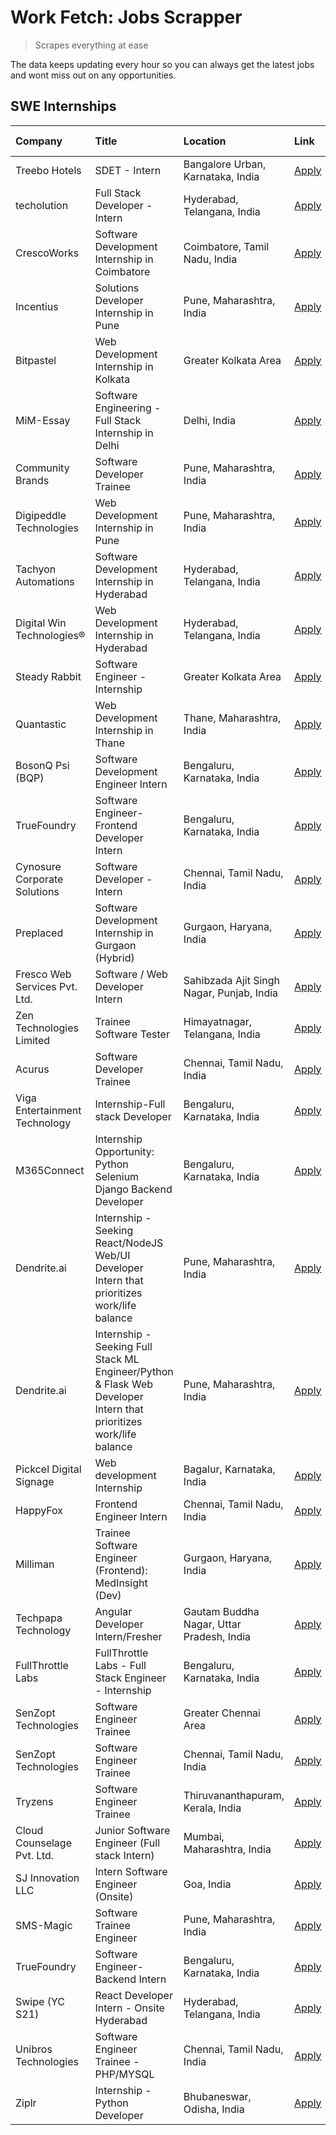 # Work Fetch: Jobs Scrapper
> Scrapes everything at ease

The data keeps updating every hour so you can always get the latest jobs and wont miss out on any opportunities.

## SWE Internships
<!--START_SECTION:workfetch-->
| Company                       | Title                                                                                                              | Location                                  | Link                                                                                                                                                                                                                                                                                                                          | Date Posted   |
|:------------------------------|:-------------------------------------------------------------------------------------------------------------------|:------------------------------------------|:------------------------------------------------------------------------------------------------------------------------------------------------------------------------------------------------------------------------------------------------------------------------------------------------------------------------------|:--------------|
| Treebo Hotels                 | SDET - Intern                                                                                                      | Bangalore Urban, Karnataka, India         | [Apply](https://in.linkedin.com/jobs/view/sdet-intern-at-treebo-hotels-3902832257?position=10&pageNum=0&refId=TW5GirxIcycbBqB6egFUAg%3D%3D&trackingId=xSKEk7H5frKxnFMb5mS%2BEg%3D%3D&trk=public_jobs_jserp-result_search-card)                                                                                                | 2024-04-19    |
| techolution                   | Full Stack Developer - Intern                                                                                      | Hyderabad, Telangana, India               | [Apply](https://in.linkedin.com/jobs/view/full-stack-developer-intern-at-techolution-3904814977?position=29&pageNum=0&refId=TW5GirxIcycbBqB6egFUAg%3D%3D&trackingId=4vKibmS4OHc2qUHXYHBVfQ%3D%3D&trk=public_jobs_jserp-result_search-card)                                                                                    | 2024-04-18    |
| CrescoWorks                   | Software Development Internship in Coimbatore                                                                      | Coimbatore, Tamil Nadu, India             | [Apply](https://in.linkedin.com/jobs/view/software-development-internship-in-coimbatore-at-crescoworks-3904327953?position=8&pageNum=0&refId=TW5GirxIcycbBqB6egFUAg%3D%3D&trackingId=prj5Dkmw8iY6teG9SMdXnA%3D%3D&trk=public_jobs_jserp-result_search-card)                                                                   | 2024-04-17    |
| Incentius                     | Solutions Developer Internship in Pune                                                                             | Pune, Maharashtra, India                  | [Apply](https://in.linkedin.com/jobs/view/solutions-developer-internship-in-pune-at-incentius-3904329499?position=15&pageNum=0&refId=TW5GirxIcycbBqB6egFUAg%3D%3D&trackingId=4juC5s%2FCag1pwS6l09HShA%3D%3D&trk=public_jobs_jserp-result_search-card)                                                                         | 2024-04-17    |
| Bitpastel                     | Web Development Internship in Kolkata                                                                              | Greater Kolkata Area                      | [Apply](https://in.linkedin.com/jobs/view/web-development-internship-in-kolkata-at-bitpastel-3903194722?position=59&pageNum=0&refId=TW5GirxIcycbBqB6egFUAg%3D%3D&trackingId=7lkAQ7fdwOhtCcCSL7myyg%3D%3D&trk=public_jobs_jserp-result_search-card)                                                                            | 2024-04-16    |
| MiM-Essay                     | Software Engineering - Full Stack Internship in Delhi                                                              | Delhi, India                              | [Apply](https://in.linkedin.com/jobs/view/software-engineering-full-stack-internship-in-delhi-at-mim-essay-3901647332?position=19&pageNum=0&refId=TW5GirxIcycbBqB6egFUAg%3D%3D&trackingId=D9eejuhHziAsHo84otJYbg%3D%3D&trk=public_jobs_jserp-result_search-card)                                                              | 2024-04-15    |
| Community Brands              | Software Developer Trainee                                                                                         | Pune, Maharashtra, India                  | [Apply](https://in.linkedin.com/jobs/view/software-developer-trainee-at-community-brands-3899630827?position=20&pageNum=0&refId=TW5GirxIcycbBqB6egFUAg%3D%3D&trackingId=cUpYFZ%2BlxIUZ%2FDLUlqXQqA%3D%3D&trk=public_jobs_jserp-result_search-card)                                                                            | 2024-04-15    |
| Digipeddle Technologies       | Web Development Internship in Pune                                                                                 | Pune, Maharashtra, India                  | [Apply](https://in.linkedin.com/jobs/view/web-development-internship-in-pune-at-digipeddle-technologies-3898605884?position=38&pageNum=0&refId=TW5GirxIcycbBqB6egFUAg%3D%3D&trackingId=O9hock3WNr6nXL%2BzE5ZfFg%3D%3D&trk=public_jobs_jserp-result_search-card)                                                               | 2024-04-13    |
| Tachyon Automations           | Software Development Internship in Hyderabad                                                                       | Hyderabad, Telangana, India               | [Apply](https://in.linkedin.com/jobs/view/software-development-internship-in-hyderabad-at-tachyon-automations-3896969464?position=23&pageNum=0&refId=TW5GirxIcycbBqB6egFUAg%3D%3D&trackingId=bG7NQjE2UfQrM5qbx1lvhQ%3D%3D&trk=public_jobs_jserp-result_search-card)                                                           | 2024-04-12    |
| Digital Win Technologies®     | Web Development Internship in Hyderabad                                                                            | Hyderabad, Telangana, India               | [Apply](https://in.linkedin.com/jobs/view/web-development-internship-in-hyderabad-at-digital-win-technologies%C2%AE-3893193501?position=49&pageNum=0&refId=TW5GirxIcycbBqB6egFUAg%3D%3D&trackingId=82WKB2Z8bHfaM34t1tPfWw%3D%3D&trk=public_jobs_jserp-result_search-card)                                                     | 2024-04-10    |
| Steady Rabbit                 | Software Engineer - Internship                                                                                     | Greater Kolkata Area                      | [Apply](https://in.linkedin.com/jobs/view/software-engineer-internship-at-steady-rabbit-3885171077?position=4&pageNum=0&refId=TW5GirxIcycbBqB6egFUAg%3D%3D&trackingId=UuZhkQannvYYDQ5ynAFjiQ%3D%3D&trk=public_jobs_jserp-result_search-card)                                                                                  | 2024-04-08    |
| Quantastic                    | Web Development Internship in Thane                                                                                | Thane, Maharashtra, India                 | [Apply](https://in.linkedin.com/jobs/view/web-development-internship-in-thane-at-quantastic-3888221292?position=58&pageNum=0&refId=TW5GirxIcycbBqB6egFUAg%3D%3D&trackingId=4RFcO1K32aNBbAvG6KDC%2Bw%3D%3D&trk=public_jobs_jserp-result_search-card)                                                                           | 2024-04-08    |
| BosonQ Psi (BQP)              | Software Development Engineer Intern                                                                               | Bengaluru, Karnataka, India               | [Apply](https://in.linkedin.com/jobs/view/software-development-engineer-intern-at-bosonq-psi-bqp-3888328596?position=22&pageNum=0&refId=TW5GirxIcycbBqB6egFUAg%3D%3D&trackingId=Cuq%2FNyPixdJ3OW1KYL%2FBPg%3D%3D&trk=public_jobs_jserp-result_search-card)                                                                    | 2024-04-06    |
| TrueFoundry                   | Software Engineer- Frontend Developer Intern                                                                       | Bengaluru, Karnataka, India               | [Apply](https://in.linkedin.com/jobs/view/software-engineer-frontend-developer-intern-at-truefoundry-3887320206?position=13&pageNum=0&refId=TW5GirxIcycbBqB6egFUAg%3D%3D&trackingId=jE71vZWwEqe788JIWqpG4w%3D%3D&trk=public_jobs_jserp-result_search-card)                                                                    | 2024-04-05    |
| Cynosure Corporate Solutions  | Software Developer -Intern                                                                                         | Chennai, Tamil Nadu, India                | [Apply](https://in.linkedin.com/jobs/view/software-developer-intern-at-cynosure-corporate-solutions-3884767755?position=14&pageNum=0&refId=TW5GirxIcycbBqB6egFUAg%3D%3D&trackingId=nunjUqdlJT26IoojUh34VQ%3D%3D&trk=public_jobs_jserp-result_search-card)                                                                     | 2024-04-04    |
| Preplaced                     | Software Development Internship in Gurgaon (Hybrid)                                                                | Gurgaon, Haryana, India                   | [Apply](https://in.linkedin.com/jobs/view/software-development-internship-in-gurgaon-hybrid-at-preplaced-3880567870?position=18&pageNum=0&refId=TW5GirxIcycbBqB6egFUAg%3D%3D&trackingId=%2BLNCapDr2XjbQNJwo5Zzjg%3D%3D&trk=public_jobs_jserp-result_search-card)                                                              | 2024-04-01    |
| Fresco Web Services Pvt. Ltd. | Software / Web Developer Intern                                                                                    | Sahibzada Ajit Singh Nagar, Punjab, India | [Apply](https://in.linkedin.com/jobs/view/software-web-developer-intern-at-fresco-web-services-pvt-ltd-3880552598?position=50&pageNum=0&refId=TW5GirxIcycbBqB6egFUAg%3D%3D&trackingId=Caw%2FkLKQBDAnrziIYA3JaA%3D%3D&trk=public_jobs_jserp-result_search-card)                                                                | 2024-04-01    |
| Zen Technologies Limited      | Trainee Software  Tester                                                                                           | Himayatnagar, Telangana, India            | [Apply](https://in.linkedin.com/jobs/view/trainee-software-tester-at-zen-technologies-limited-3872100214?position=7&pageNum=0&refId=TW5GirxIcycbBqB6egFUAg%3D%3D&trackingId=2Vrcx5KBaTMfpkN%2Bg2UxgA%3D%3D&trk=public_jobs_jserp-result_search-card)                                                                          | 2024-03-26    |
| Acurus                        | Software Developer Trainee                                                                                         | Chennai, Tamil Nadu, India                | [Apply](https://in.linkedin.com/jobs/view/software-developer-trainee-at-acurus-3871400616?position=16&pageNum=0&refId=TW5GirxIcycbBqB6egFUAg%3D%3D&trackingId=gMC1vwow82zV841KtfeYDA%3D%3D&trk=public_jobs_jserp-result_search-card)                                                                                          | 2024-03-26    |
| Viga Entertainment Technology | Internship-Full stack Developer                                                                                    | Bengaluru, Karnataka, India               | [Apply](https://in.linkedin.com/jobs/view/internship-full-stack-developer-at-viga-entertainment-technology-3870669789?position=21&pageNum=0&refId=TW5GirxIcycbBqB6egFUAg%3D%3D&trackingId=K4vJSt%2FRNmxGhCkInFcx1g%3D%3D&trk=public_jobs_jserp-result_search-card)                                                            | 2024-03-25    |
| M365Connect                   | Internship Opportunity: Python Selenium Django Backend Developer                                                   | Bengaluru, Karnataka, India               | [Apply](https://in.linkedin.com/jobs/view/internship-opportunity-python-selenium-django-backend-developer-at-m365connect-3868219387?position=60&pageNum=0&refId=TW5GirxIcycbBqB6egFUAg%3D%3D&trackingId=QsTL4tVEOLcKY9Psy2LbDw%3D%3D&trk=public_jobs_jserp-result_search-card)                                                | 2024-03-24    |
| Dendrite.ai                   | Internship - Seeking React/NodeJS Web/UI Developer Intern that prioritizes work/life balance                       | Pune, Maharashtra, India                  | [Apply](https://in.linkedin.com/jobs/view/internship-seeking-react-nodejs-web-ui-developer-intern-that-prioritizes-work-life-balance-at-dendrite-ai-3853583200?position=31&pageNum=0&refId=TW5GirxIcycbBqB6egFUAg%3D%3D&trackingId=5Ls2PB%2FodLwOC0Pzk1YguQ%3D%3D&trk=public_jobs_jserp-result_search-card)                   | 2024-03-12    |
| Dendrite.ai                   | Internship - Seeking Full Stack ML Engineer/Python & Flask Web Developer Intern that prioritizes work/life balance | Pune, Maharashtra, India                  | [Apply](https://in.linkedin.com/jobs/view/internship-seeking-full-stack-ml-engineer-python-flask-web-developer-intern-that-prioritizes-work-life-balance-at-dendrite-ai-3853583202?position=56&pageNum=0&refId=TW5GirxIcycbBqB6egFUAg%3D%3D&trackingId=5smn94Oiqm4JKRr6SFgfsw%3D%3D&trk=public_jobs_jserp-result_search-card) | 2024-03-12    |
| Pickcel Digital Signage       | Web development Internship                                                                                         | Bagalur, Karnataka, India                 | [Apply](https://in.linkedin.com/jobs/view/web-development-internship-at-pickcel-digital-signage-3849506118?position=47&pageNum=0&refId=TW5GirxIcycbBqB6egFUAg%3D%3D&trackingId=vQQK8dTBKTqqt4WFIYXmew%3D%3D&trk=public_jobs_jserp-result_search-card)                                                                         | 2024-03-08    |
| HappyFox                      | Frontend Engineer Intern                                                                                           | Chennai, Tamil Nadu, India                | [Apply](https://in.linkedin.com/jobs/view/frontend-engineer-intern-at-happyfox-3848357951?position=46&pageNum=0&refId=TW5GirxIcycbBqB6egFUAg%3D%3D&trackingId=E2plpBBAOdjYWjiIXcgeQw%3D%3D&trk=public_jobs_jserp-result_search-card)                                                                                          | 2024-03-07    |
| Milliman                      | Trainee Software Engineer (Frontend): MedInsight (Dev)                                                             | Gurgaon, Haryana, India                   | [Apply](https://in.linkedin.com/jobs/view/trainee-software-engineer-frontend-medinsight-dev-at-milliman-3792874280?position=9&pageNum=0&refId=TW5GirxIcycbBqB6egFUAg%3D%3D&trackingId=iy6B29RS0dJ9RM4H44w3dQ%3D%3D&trk=public_jobs_jserp-result_search-card)                                                                  | 2024-03-01    |
| Techpapa Technology           | Angular Developer Intern/Fresher                                                                                   | Gautam Buddha Nagar, Uttar Pradesh, India | [Apply](https://in.linkedin.com/jobs/view/angular-developer-intern-fresher-at-techpapa-technology-3834305862?position=52&pageNum=0&refId=TW5GirxIcycbBqB6egFUAg%3D%3D&trackingId=r3Gf91hnNrhJczpKVQAqcQ%3D%3D&trk=public_jobs_jserp-result_search-card)                                                                       | 2024-02-20    |
| FullThrottle Labs             | FullThrottle Labs - Full Stack Engineer - Internship                                                               | Bengaluru, Karnataka, India               | [Apply](https://in.linkedin.com/jobs/view/fullthrottle-labs-full-stack-engineer-internship-at-fullthrottle-labs-3829636016?position=51&pageNum=0&refId=TW5GirxIcycbBqB6egFUAg%3D%3D&trackingId=We62aSHpd6fvPp2CHYlbsA%3D%3D&trk=public_jobs_jserp-result_search-card)                                                         | 2024-02-17    |
| SenZopt Technologies          | Software Engineer Trainee                                                                                          | Greater Chennai Area                      | [Apply](https://in.linkedin.com/jobs/view/software-engineer-trainee-at-senzopt-technologies-3827688781?position=30&pageNum=0&refId=TW5GirxIcycbBqB6egFUAg%3D%3D&trackingId=%2ByMvsvjwcAG0%2F%2F6dLPEAOA%3D%3D&trk=public_jobs_jserp-result_search-card)                                                                       | 2024-02-12    |
| SenZopt Technologies          | Software Engineer Trainee                                                                                          | Chennai, Tamil Nadu, India                | [Apply](https://in.linkedin.com/jobs/view/software-engineer-trainee-at-senzopt-technologies-3827686880?position=45&pageNum=0&refId=TW5GirxIcycbBqB6egFUAg%3D%3D&trackingId=mvC2gZr48kJtjRIbX7TQPg%3D%3D&trk=public_jobs_jserp-result_search-card)                                                                             | 2024-02-12    |
| Tryzens                       | Software Engineer Trainee                                                                                          | Thiruvananthapuram, Kerala, India         | [Apply](https://in.linkedin.com/jobs/view/software-engineer-trainee-at-tryzens-3809363491?position=32&pageNum=0&refId=TW5GirxIcycbBqB6egFUAg%3D%3D&trackingId=SRNMKIYJTnhhqro9yeN39g%3D%3D&trk=public_jobs_jserp-result_search-card)                                                                                          | 2024-01-18    |
| Cloud Counselage Pvt. Ltd.    | Junior Software Engineer (Full stack Intern)                                                                       | Mumbai, Maharashtra, India                | [Apply](https://in.linkedin.com/jobs/view/junior-software-engineer-full-stack-intern-at-cloud-counselage-pvt-ltd-3803132814?position=25&pageNum=0&refId=TW5GirxIcycbBqB6egFUAg%3D%3D&trackingId=oJRUidkiS2X%2Bdr2eLwb%2Bzg%3D%3D&trk=public_jobs_jserp-result_search-card)                                                    | 2024-01-11    |
| SJ Innovation LLC             | Intern Software Engineer (Onsite)                                                                                  | Goa, India                                | [Apply](https://in.linkedin.com/jobs/view/intern-software-engineer-onsite-at-sj-innovation-llc-3799959011?position=40&pageNum=0&refId=TW5GirxIcycbBqB6egFUAg%3D%3D&trackingId=Q9u1PrJh9JqVrQZfDPmVtA%3D%3D&trk=public_jobs_jserp-result_search-card)                                                                          | 2024-01-11    |
| SMS-Magic                     | Software Trainee Engineer                                                                                          | Pune, Maharashtra, India                  | [Apply](https://in.linkedin.com/jobs/view/software-trainee-engineer-at-sms-magic-3761409781?position=27&pageNum=0&refId=TW5GirxIcycbBqB6egFUAg%3D%3D&trackingId=B1SfoXc1oNLyKBz51dmhgw%3D%3D&trk=public_jobs_jserp-result_search-card)                                                                                        | 2023-11-16    |
| TrueFoundry                   | Software Engineer-Backend Intern                                                                                   | Bengaluru, Karnataka, India               | [Apply](https://in.linkedin.com/jobs/view/software-engineer-backend-intern-at-truefoundry-3779508170?position=28&pageNum=0&refId=TW5GirxIcycbBqB6egFUAg%3D%3D&trackingId=7bKO0234RXp4yfopLDqxjQ%3D%3D&trk=public_jobs_jserp-result_search-card)                                                                               | 2023-11-10    |
| Swipe (YC S21)                | React Developer Intern - Onsite Hyderabad                                                                          | Hyderabad, Telangana, India               | [Apply](https://in.linkedin.com/jobs/view/react-developer-intern-onsite-hyderabad-at-swipe-yc-s21-3737600089?position=34&pageNum=0&refId=TW5GirxIcycbBqB6egFUAg%3D%3D&trackingId=9TpEsua6b7r047e4d5idAA%3D%3D&trk=public_jobs_jserp-result_search-card)                                                                       | 2023-10-13    |
| Unibros Technologies          | Software Engineer Trainee - PHP/MYSQL                                                                              | Chennai, Tamil Nadu, India                | [Apply](https://in.linkedin.com/jobs/view/software-engineer-trainee-php-mysql-at-unibros-technologies-3656599241?position=33&pageNum=0&refId=TW5GirxIcycbBqB6egFUAg%3D%3D&trackingId=hH9HX3PnRMwaioUz9WnFDQ%3D%3D&trk=public_jobs_jserp-result_search-card)                                                                   | 2023-06-12    |
| Ziplr                         | Internship - Python Developer                                                                                      | Bhubaneswar, Odisha, India                | [Apply](https://in.linkedin.com/jobs/view/internship-python-developer-at-ziplr-3645677592?position=55&pageNum=0&refId=TW5GirxIcycbBqB6egFUAg%3D%3D&trackingId=pAAIhFNEM7fhWrNj9RA8%2BA%3D%3D&trk=public_jobs_jserp-result_search-card)                                                                                        | 2023-06-02    |
<!--END_SECTION:workfetch-->
